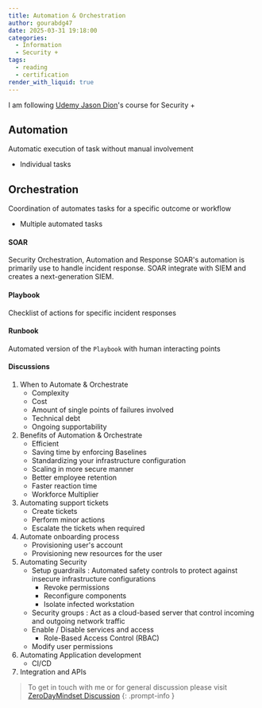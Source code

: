 ```yaml
---
title: Automation & Orchestration
author: gourabdg47
date: 2025-03-31 19:18:00
categories:
  - Information
  - Security +
tags:
  - reading
  - certification
render_with_liquid: true
---
```

I am following [Udemy Jason Dion](https://www.udemy.com/course/securityplus/learn/lecture/40324620#overview)'s course for Security +

## Automation
Automatic execution of task without manual involvement 
* Individual tasks

## Orchestration
Coordination of automates tasks for a specific outcome or workflow
- Multiple automated tasks

#### SOAR 
Security Orchestration, Automation and Response 
SOAR's automation is primarily use to handle incident response. SOAR integrate with SIEM and creates a next-generation SIEM.
#### Playbook
Checklist of actions for specific incident responses 
#### Runbook
Automated version of the `Playbook` with human interacting points

#### Discussions
1. When to Automate & Orchestrate
	- Complexity
	- Cost
	- Amount of single points of failures involved 
	- Technical debt
	- Ongoing supportability
2. Benefits of Automation & Orchestrate
	- Efficient
	- Saving time by enforcing Baselines 
	- Standardizing your infrastructure configuration
	- Scaling in more secure manner
	- Better employee retention
	- Faster reaction time
	- Workforce Multiplier
3. Automating support tickets 
	- Create tickets
	- Perform minor actions
	- Escalate the tickets when required 
4. Automate onboarding process
	- Provisioning user's account 
	- Provisioning new resources for the user
5. Automating Security 
	- Setup guardrails : Automated safety controls to protect against insecure infrastructure configurations
		- Revoke permissions
		- Reconfigure components 
		- Isolate infected workstation
	- Security groups : Act as a cloud-based server that control incoming and outgoing network traffic 
	- Enable / Disable services and access
		- Role-Based Access Control (RBAC)
	- Modify user permissions 
6. Automating Application development 
	- CI/CD
7. Integration and APIs






> To get in touch with me or for general discussion please visit [ZeroDayMindset Discussion](https://github.com/orgs/X3N0-G0D/discussions) 
{: .prompt-info }